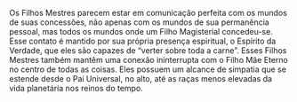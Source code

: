﻿Os Filhos Mestres parecem estar em comunicação perfeita com os mundos de suas concessões, não apenas com os mundos de sua permanência pessoal, mas todos os mundos onde um Filho Magisterial concedeu-se. Esse contato é mantido por sua própria presença espiritual, o Espírito da Verdade, que eles são capazes de “verter sobre toda a carne”. Esses Filhos Mestres também mantêm uma conexão ininterrupta com o Filho Mãe Eterno no centro de todas as coisas. Eles possuem um alcance de simpatia que se estende desde o Pai Universal, no alto, até as raças menos elevadas da vida planetária nos reinos do tempo.